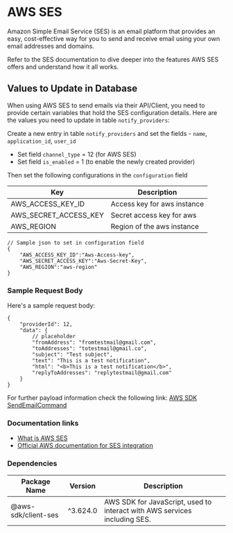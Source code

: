 # AWS SES

Amazon Simple Email Service (SES) is an email platform that provides an easy, cost-effective way for you to send and receive email using your own email addresses and domains.

Refer to the SES documentation to dive deeper into the features AWS SES offers and understand how it all works.

## Values to Update in Database

When using AWS SES to send emails via their API/Client, you need to provide certain variables that hold the SES configuration details. Here are the values you need to update in table `notify_providers`:

Create a new entry in table `notify_providers` and set the fields - `name`, `application_id`, `user_id`

- Set field `channel_type` = 12 (for AWS SES)
- Set field `is_enabled` = 1 (to enable the newly created provider)

Then set the following configurations in the `configuration` field

| Key                   | Description                 |
| --------------------- | --------------------------- |
| AWS_ACCESS_KEY_ID     | Access key for aws instance |
| AWS_SECRET_ACCESS_KEY | Secret access key for aws   |
| AWS_REGION            | Region of the aws instance  |

```jsonc
// Sample json to set in configuration field
{
    "AWS_ACCESS_KEY_ID":"Aws-Access-key",
    "AWS_SECRET_ACCESS_KEY":"Aws-Secret-Key",
    "AWS_REGION":"aws-region"
}
```

### Sample Request Body

Here's a sample request body:

```jsonc
{
    "providerId": 12,
    "data": {
        // placeholder
        "fromAddress": "fromtestmail@gmail.com",
        "toAddresses": "totestmail@gmail.co",
        "subject": "Test subject",
        "text": "This is a test notification",
        "html": "<b>This is a test notification</b>",
        "replyToAddresses": "replytestmail@gmail.com"
    }
}
```
For further payload information check the following link: [AWS SDK SendEmailCommand](https://docs.aws.amazon.com/AWSJavaScriptSDK/v3/latest/client/ses/command/SendEmailCommand/)

### Documentation links

- [What is AWS SES](https://docs.aws.amazon.com/ses/latest/dg/Welcome.html)
- [Official AWS documentation for SES integration](https://docs.aws.amazon.com/sdk-for-javascript/v3/developer-guide/ses-examples-sending-email.html#ses-examples-sending-emails-prerequisites)

### Dependencies

| Package Name        | Version  | Description                                                               |
| ------------------- | -------- | ------------------------------------------------------------------------- |
| @aws-sdk/client-ses | ^3.624.0 | AWS SDK for JavaScript, used to interact with AWS services including SES. |
